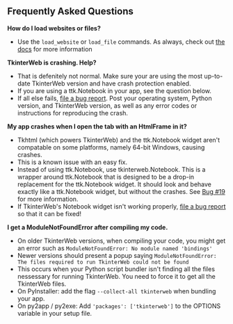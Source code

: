 ## Frequently Asked Questions

**How do I load websites or files?**

* Use the `load_website` or `load_file` commands. As always, check out [the docs](https://github.com/Andereoo/TkinterWeb/blob/main/tkinterweb/docs/HTMLFRAME.md) for more information

**TkinterWeb is crashing. Help?**

* That is defenitely not normal. Make sure your are using the most up-to-date TkinterWeb version and have crash protection enabled.
* If you are using a ttk.Notebook in your app, see the question below.
* If all else fails, [file a bug report](https://github.com/Andereoo/TkinterWeb/issues/new). Post your operating system, Python version, and TkinterWeb version, as well as any error codes or instructions for reproducing the crash.

**My app crashes when I open the tab with an HtmlFrame in it?**

* Tkhtml (which powers TkinterWeb) and the ttk.Notebook widget aren't compatable on some platforms, namely 64-bit Windows, causing crashes.
* This is a known issue with an easy fix.
* Instead of using ttk.Notebook, use tkinterweb.Notebook. This is a wrapper around ttk.Notebook that is designed to be a drop-in replacement for the ttk.Notebook widget. It should look and behave exactly like a ttk.Notebook widget, but without the crashes. See [Bug #19](https://github.com/Andereoo/TkinterWeb/issues/19) for more information.
* If TkinterWeb's Notebook widget isn't working properly, [file a bug report](https://github.com/Andereoo/TkinterWeb/issues/new) so that it can be fixed!

**I get a ModuleNotFoundError after compiling my code.**

* On older TkinterWeb versions, when compiling your code, you might get an error such as `ModuleNotFoundError: No module named 'bindings'`
* Newer versions should present a popup saying `ModuleNotFoundError: The files required to run TkinterWeb could not be found`
* This occurs when your Python script bundler isn't finding all the files nessessary for running TkinterWeb. You need to force it to get all the TkinterWeb files.
* On PyInstaller: add the flag `--collect-all tkinterweb` when bundling your app.
* On py2app / py2exe: Add `'packages': ['tkinterweb']` to the OPTIONS variable in your setup file.

